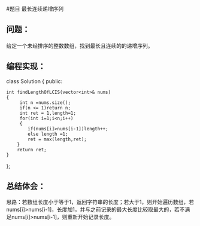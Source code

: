 #题目
最长连续递增序列
## 问题：
#### 
给定一个未经排序的整数数组，找到最长且连续的的递增序列。
## 编程实现：
class Solution {
public:

    int findLengthOfLCIS(vector<int>& nums) 
    {
         int n =nums.size();
         if(n <= 1)return n;
         int ret = 1,length=1;
         for(int i=1;i<n;i++)
         {
            if(nums[i]>nums[i-1])length++;
            else length =1;
            ret = max(length,ret);
        }
        return ret;
    }
};

## 总结体会：
思路：若数组长度小于等于1，返回字符串的长度；若大于1，则开始遍历数组，若nums[i]>nums[i-1]，长度加1，并与之前记录的最大长度比较取最大的，若不满足nums[i]>nums[i-1]，则重新开始记录长度。